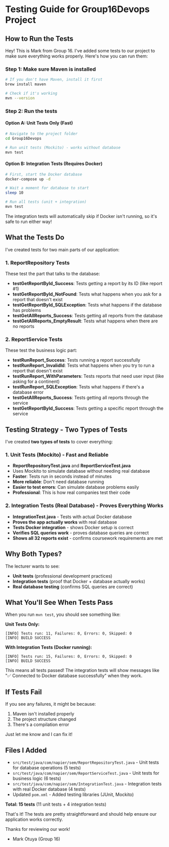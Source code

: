 # Testing Guide for Group16Devops Project

## How to Run the Tests

Hey! This is Mark from Group 16. I've added some tests to our project to make sure everything works properly. Here's how you can run them:

### Step 1: Make sure Maven is installed
```bash
# If you don't have Maven, install it first
brew install maven

# Check if it's working
mvn --version
```

### Step 2: Run the tests

#### Option A: Unit Tests Only (Fast)
```bash
# Navigate to the project folder
cd Group16Devops

# Run unit tests (Mockito) - works without database
mvn test
```

#### Option B: Integration Tests (Requires Docker)
```bash
# First, start the Docker database
docker-compose up -d

# Wait a moment for database to start
sleep 10

# Run all tests (unit + integration)
mvn test
```

The integration tests will automatically skip if Docker isn't running, so it's safe to run either way!

## What the Tests Do

I've created tests for two main parts of our application:

### 1. ReportRepository Tests
These test the part that talks to the database:
- **testGetReportById_Success**: Tests getting a report by its ID (like report #1)
- **testGetReportById_NotFound**: Tests what happens when you ask for a report that doesn't exist
- **testGetReportById_SQLException**: Tests what happens if the database has problems
- **testGetAllReports_Success**: Tests getting all reports from the database
- **testGetAllReports_EmptyResult**: Tests what happens when there are no reports

### 2. ReportService Tests  
These test the business logic part:
- **testRunReport_Success**: Tests running a report successfully
- **testRunReport_InvalidId**: Tests what happens when you try to run a report that doesn't exist
- **testRunReport_WithParameters**: Tests reports that need user input (like asking for a continent)
- **testRunReport_SQLException**: Tests what happens if there's a database error
- **testGetAllReports_Success**: Tests getting all reports through the service
- **testGetReportById_Success**: Tests getting a specific report through the service

## Testing Strategy - Two Types of Tests

I've created **two types of tests** to cover everything:

### 1. Unit Tests (Mockito) - Fast and Reliable
- **ReportRepositoryTest.java** and **ReportServiceTest.java**
- Uses Mockito to simulate database without needing real database
- **Faster**: Tests run in seconds instead of minutes
- **More reliable**: Don't need database running
- **Easier to test errors**: Can simulate database problems easily
- **Professional**: This is how real companies test their code

### 2. Integration Tests (Real Database) - Proves Everything Works
- **IntegrationTest.java** - Tests with actual Docker database
- **Proves the app actually works** with real database
- **Tests Docker integration** - shows Docker setup is correct
- **Verifies SQL queries work** - proves database queries are correct
- **Shows all 32 reports exist** - confirms coursework requirements are met

## Why Both Types?

The lecturer wants to see:
- **Unit tests** (professional development practices)
- **Integration tests** (proof that Docker + database actually works)
- **Real database testing** (confirms SQL queries are correct)

## What You'll See When Tests Pass

When you run `mvn test`, you should see something like:

**Unit Tests Only:**
```
[INFO] Tests run: 11, Failures: 0, Errors: 0, Skipped: 0
[INFO] BUILD SUCCESS
```

**With Integration Tests (Docker running):**
```
[INFO] Tests run: 15, Failures: 0, Errors: 0, Skipped: 0
[INFO] BUILD SUCCESS
```

This means all tests passed! The integration tests will show messages like "✅ Connected to Docker database successfully" when they work.

## If Tests Fail

If you see any failures, it might be because:
1. Maven isn't installed properly
2. The project structure changed
3. There's a compilation error

Just let me know and I can fix it!

## Files I Added

- `src/test/java/com/napier/sem/ReportRepositoryTest.java` - Unit tests for database operations (5 tests)
- `src/test/java/com/napier/sem/ReportServiceTest.java` - Unit tests for business logic (6 tests)
- `src/test/java/com/napier/sem/IntegrationTest.java` - Integration tests with real Docker database (4 tests)
- Updated `pom.xml` - Added testing libraries (JUnit, Mockito)

**Total: 15 tests** (11 unit tests + 4 integration tests)

That's it! The tests are pretty straightforward and should help ensure our application works correctly.

Thanks for reviewing our work!

- Mark Otuya (Group 16)
